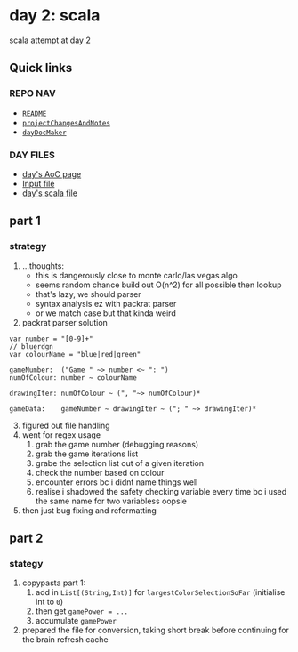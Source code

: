 # day 2: scala
  scala attempt at day 2
## Quick links
### REPO NAV
* [`README`](./README.md)
* [`projectChangesAndNotes`](./projectChangesAndNotes.md)
* [`dayDocMaker`](./dayDocMaker.md)
### DAY FILES
* [day's AoC page](https://adventofcode.com/2023/day/2)
* [Input file](https://adventofcode.com/2023/day/2/input)
* [day's scala file](../../src/main/scala/day2.scala)
## part 1
### strategy
1. ...thoughts:
    * this is dangerously close to monte carlo/las vegas algo
    * seems random chance build out O(n^2) for all possible then lookup
    * that's lazy, we should parser
    * syntax analysis ez with packrat parser
    * or we match case but that kinda weird
2. packrat parser solution
```
var number = "[0-9]+"
// bluerdgn 
var colourName = "blue|red|green"

gameNumber:  ("Game " ~> number <~ ": ")
numOfColour: number ~ colourName

drawingIter: numOfColour ~ (", "~> numOfColour)*

gameData:    gameNumber ~ drawingIter ~ ("; " ~> drawingIter)*

```
3. figured out file handling
4. went for regex usage
    1. grab the game number (debugging reasons)
    2. grab the game iterations list
    3. grabe the selection list out of a given iteration
    4. check the number based on colour
    5. encounter errors bc i didnt name things well
    6. realise i shadowed the safety checking variable every time bc i used the same name for two variabless oopsie
5. then just bug fixing and reformatting

## part 2
### stategy
1. copypasta part 1:
    1. add in `List[(String,Int)]` for `largestColorSelectionSoFar` (initialise int to `0`)
    2. then get `gamePower = ...`
    3. accumulate `gamePower`
2. prepared the file for conversion, taking short break before continuing for the brain refresh cache